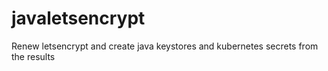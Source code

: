 # javaletsencrypt
Renew letsencrypt and create java keystores and kubernetes secrets from the results
